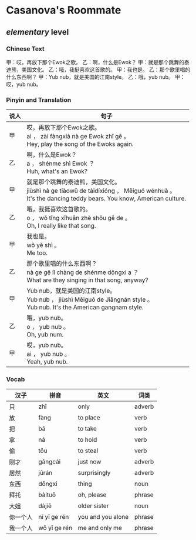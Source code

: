 # Casanova's Roommate
## *elementary* level

### Chinese Text
甲：哎，再放下那个Ewok之歌。
乙：啊，什么是Ewok？
甲：就是那个跳舞的泰迪熊，美国文化。
乙：哦，我挺喜欢这首歌的。
甲：我也是。
乙：那个歌里唱的什么东西啊？
甲：Yub nub，就是美国的江南style。
乙：哦，yub nub。
甲：哎，yub nub。

### Pinyin and Translation
|说人|句子|
|----|----|
|甲|哎，再放下那个Ewok之歌。<br />ai ， zài fàngxià nà ge Ewok zhī gē 。<br />Hey, play the song of the Ewoks again.|
|乙|啊，什么是Ewok？<br />a ， shénme shì Ewok ？<br />Huh, what's an Ewok?|
|甲|就是那个跳舞的泰迪熊，美国文化。<br />jiùshì nà ge tiàowǔ de tàidíxióng ， Měiguó wénhuà 。<br />It's the dancing teddy bears. You know, American culture.|
|乙|哦，我挺喜欢这首歌的。<br />o ， wǒ tǐng xǐhuān zhè shǒu gē de 。<br />Oh, I really like that song.|
|甲|我也是。<br />wǒ yě shì 。<br />Me too.|
|乙|那个歌里唱的什么东西啊？<br />nà ge gē lǐ chàng de shénme dōngxi a ？<br />What are they singing in that song, anyway?|
|甲|Yub nub，就是美国的江南style。<br />Yub  nub ， jiùshì Měiguó de Jiāngnán style 。<br />Yub nub. It's the American gangnam style.|
|乙|哦，yub nub。<br />o ， yub  nub 。<br />Oh, yub num.|
|甲|哎，yub nub。<br />ai ， yub  nub 。<br />Yeah, yub nub.|
### Vocab
|汉子|拼音|英文|词类|
|----|----|----|----|
|只|zhǐ|only|adverb|
|放|fàng|to place|verb|
|把|bǎ|to take|verb|
|拿|ná|to hold|verb|
|偷|tōu|to steal|verb|
|刚才|gāngcái|just now|adverb|
|居然|jūrán|surprisingly|adverb|
|东西|dōngxi|thing|noun|
|拜托|bàituō|oh, please|phrase|
|大姐|dàjiě|older sister|noun|
|你一个人|nǐ yī ge rén|you and you alone|phrase|
|我一个人|wǒ yī ge rén|me and only me|phrase|